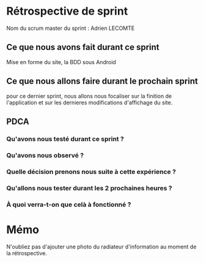 # Rétrospective de sprint

Nom du scrum master du sprint : Adrien LECOMTE

## Ce que nous avons fait durant ce sprint
Mise en forme du site, la BDD sous Android

## Ce que nous allons faire durant le prochain sprint
pour ce dernier sprint, nous allons nous focaliser sur la finition de l'application et sur les dernieres modifications d'affichage du site.
## PDCA 
### Qu'avons nous testé durant ce sprint ?

### Qu'avons nous observé ? 
### Quelle décision prenons nous suite à cette expérience ? 

### Qu'allons nous tester durant les 2 prochaines heures ? 

### À quoi verra-t-on que celà à fonctionné ?

# Mémo
N'oubliez pas d'ajouter une photo du radiateur d'information au moment de la rétrospective.
